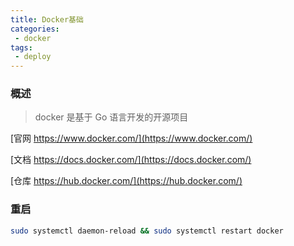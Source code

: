 ```yaml
---
title: Docker基础
categories:
 - docker
tags:
 - deploy
---
```


### 概述

> docker 是基于 Go 语言开发的开源项目

[官网 https://www.docker.com/](https://www.docker.com/)

[文档 https://docs.docker.com/](https://docs.docker.com/)

[仓库 https://hub.docker.com/](https://hub.docker.com/)

### 重启

```bash
sudo systemctl daemon-reload && sudo systemctl restart docker
```

